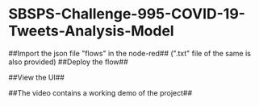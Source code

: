 # SBSPS-Challenge-995-COVID-19-Tweets-Analysis-Model
##Import the json file "flows" in the node-red##
(".txt" file of the same is also provided)
##Deploy the flow##

##View the UI##


##The video contains a working demo of the project##

